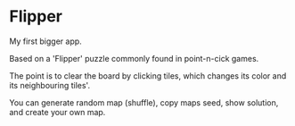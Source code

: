 # Flipper
My first bigger app.

Based on a 'Flipper' puzzle commonly found in point-n-cick games.

The point is to clear the board by clicking tiles, which changes its color and its neighbouring tiles'.

You can generate random map (shuffle), copy maps seed, show solution, and create your own map.
